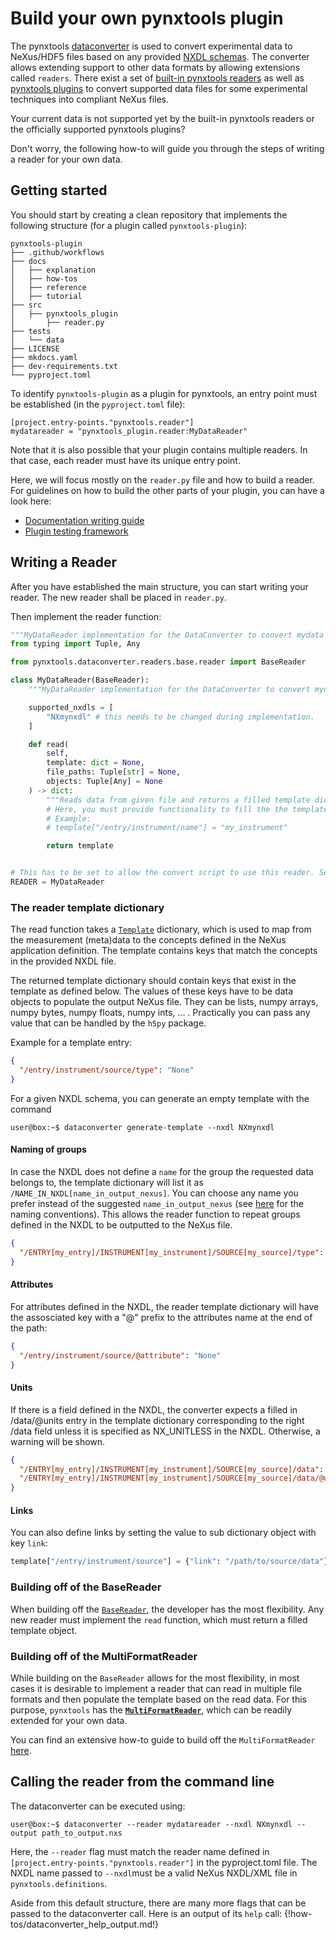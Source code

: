 # Build your own pynxtools plugin

The pynxtools [dataconverter](https://github.com/FAIRmat-NFDI/pynxtools/tree/master/src/pynxtools/dataconverter) is used to convert experimental data to NeXus/HDF5 files based on any provided [NXDL schemas](https://manual.nexusformat.org/nxdl.html#index-1). The converter allows extending support to other data formats by allowing extensions called `readers`.  There exist a set of [built-in pynxtools readers](https://github.com/FAIRmat-NFDI/pynxtools/tree/master/src/pynxtools/dataconverter/readers) as well as [pynxtools plugins](../reference/plugins.md) to convert supported data files for some experimental techniques into compliant NeXus files.

Your current data is not supported yet by the built-in pynxtools readers or the officially supported pynxtools plugins?

Don't worry, the following how-to will guide you through the steps of writing a reader for your own data.


## Getting started

You should start by creating a clean repository that implements the following structure (for a plugin called ```pynxtools-plugin```):
```
pynxtools-plugin
├── .github/workflows
├── docs
│   ├── explanation
│   ├── how-tos
│   ├── reference
│   ├── tutorial
├── src
│   ├── pynxtools_plugin
│       ├── reader.py
├── tests
│   └── data
├── LICENSE
├── mkdocs.yaml
├── dev-requirements.txt
└── pyproject.toml
```

To identify `pynxtools-plugin` as a plugin for pynxtools, an entry point must be established (in the `pyproject.toml` file):
```
[project.entry-points."pynxtools.reader"]
mydatareader = "pynxtools_plugin.reader:MyDataReader"
```

Note that it is also possible that your plugin contains multiple readers. In that case, each reader must have its unique entry point.

Here, we will focus mostly on the `reader.py` file and how to build a reader. For guidelines on how to build the other parts of your plugin, you can have a look here:

- [Documentation writing guide](https://nomad-lab.eu/prod/v1/staging/docs/writing_guide.html)
- [Plugin testing framework](using-pynxtools-test-framework.md)

<!-- Note: There is also a [cookiecutter template](https://github.com/FAIRmat-NFDI/pynxtools-plugin-template) available for creating your own pynxtools plugin, but this is currently not well-maintained.-->


## Writing a Reader

After you have established the main structure, you can start writing your reader. The new reader shall be placed in `reader.py`.

Then implement the reader function:

```python title="reader.py"
"""MyDataReader implementation for the DataConverter to convert mydata to NeXus."""
from typing import Tuple, Any

from pynxtools.dataconverter.readers.base.reader import BaseReader

class MyDataReader(BaseReader):
    """MyDataReader implementation for the DataConverter to convert mydata to NeXus."""

    supported_nxdls = [
        "NXmynxdl" # this needs to be changed during implementation.
    ]

    def read(
        self,
        template: dict = None,
        file_paths: Tuple[str] = None,
        objects: Tuple[Any] = None
    ) -> dict:
        """Reads data from given file and returns a filled template dictionary"""
        # Here, you must provide functionality to fill the the template, see below.
        # Example:
        # template["/entry/instrument/name"] = "my_instrument"

        return template


# This has to be set to allow the convert script to use this reader. Set it to "MyDataReader".
READER = MyDataReader

```
### The reader template dictionary

The read function takes a [`Template`](https://github.com/FAIRmat-NFDI/pynxtools/blob/master/src/pynxtools/dataconverter/template.py) dictionary, which is used to map from the measurement (meta)data to the concepts defined in the NeXus application definition. The template contains keys that match the concepts in the provided NXDL file.

The returned template dictionary should contain keys that exist in the template as defined below. The values of these keys have to be data objects to populate the output NeXus file.
They can be lists, numpy arrays, numpy bytes, numpy floats, numpy ints, ... . Practically you can pass any value that can be handled by the `h5py` package.

Example for a template entry:

```json
{
  "/entry/instrument/source/type": "None"
}
```

For a given NXDL schema, you can generate an empty template with the command
```console
user@box:~$ dataconverter generate-template --nxdl NXmynxdl
```

#### Naming of groups
In case the NXDL does not define a `name` for the group the requested data belongs to, the template dictionary will list it as `/NAME_IN_NXDL[name_in_output_nexus]`. You can choose any name you prefer instead of the suggested `name_in_output_nexus` (see [here](../learn/nexus-rules.md) for the naming conventions). This allows the reader function to repeat groups defined in the NXDL to be outputted to the NeXus file.

```json
{
  "/ENTRY[my_entry]/INSTRUMENT[my_instrument]/SOURCE[my_source]/type": "None"
}
```

#### Attributes
For attributes defined in the NXDL, the reader template dictionary will have the assosciated key with a "@" prefix to the attributes name at the end of the path:

```json
{
  "/entry/instrument/source/@attribute": "None"
}
```

#### Units
If there is a field defined in the NXDL, the converter expects a filled in /data/@units entry in the template dictionary corresponding to the right /data field unless it is specified as NX_UNITLESS in the NXDL. Otherwise, a warning will be shown.

```json
{
  "/ENTRY[my_entry]/INSTRUMENT[my_instrument]/SOURCE[my_source]/data": "None",
  "/ENTRY[my_entry]/INSTRUMENT[my_instrument]/SOURCE[my_source]/data/@units": "Should be set to a string value"
}
```

#### Links
You can also define links by setting the value to sub dictionary object with key `link`:

```python
template["/entry/instrument/source"] = {"link": "/path/to/source/data"}
```

### Building off of the BaseReader
When building off the [`BaseReader`](https://github.com/FAIRmat-NFDI/pynxtools/blob/master/src/pynxtools/dataconverter/readers/base/reader.py), the developer has the most flexibility. Any new reader must implement the `read` function, which must return a filled template object.


### Building off of the MultiFormatReader
While building on the ```BaseReader``` allows for the most flexibility, in most cases it is desirable to implement a reader that can read in multiple file formats and then populate the template based on the read data. For this purpose, `pynxtools` has the [**`MultiFormatReader`**](https://github.com/FAIRmat-NFDI/pynxtools/blob/master/src/pynxtools/dataconverter/readers/multi/reader.py), which can be readily extended for your own data.

You can find an extensive how-to guide to build off the `MultiFormatReader` [here](./use-multi-format-reader.md).

## Calling the reader from the command line

The dataconverter can be executed using:
```console
user@box:~$ dataconverter --reader mydatareader --nxdl NXmynxdl --output path_to_output.nxs
```
Here, the ``--reader`` flag must match the reader name defined in `[project.entry-points."pynxtools.reader"]` in the pyproject.toml file. The NXDL name passed to ``--nxdl``must be a valid NeXus NXDL/XML file in `pynxtools.definitions`.

Aside from this default structure, there are many more flags that can be passed to the
dataconverter call. Here is an output of its ```help``` call:
{!how-tos/dataconverter_help_output.md!}